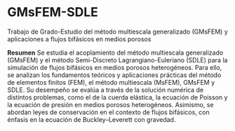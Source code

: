 # GMsFEM-SDLE
Trabajo de Grado-Estudio del método multiescala generalizado (GMsFEM) y aplicaciones a flujos bifásicos en medios porosos

**Resumen**
Se estudia el acoplamiento del método multiescala generalizado (GMsFEM) y el método Semi-Discreto Lagrangiano-Euleriano (SDLE) para la simulación de flujos bifásicos en medios porosos heterogéneos. Para ello, se analizan los fundamentos teóricos y aplicaciones prácticas del método de elementos finitos (FEM), el método multiescala (MsFEM), GMsFEM y SDLE. Su desempeño se evalúa a través de la solución numérica de distintos problemas, como el de la cuerda elástica, la ecuación de Poisson y la ecuación de presión en medios porosos heterogéneos. Asimismo, se abordan leyes de conservación en el contexto de flujos bifásicos, con énfasis en la ecuación de Buckley–Leverett con gravedad.
